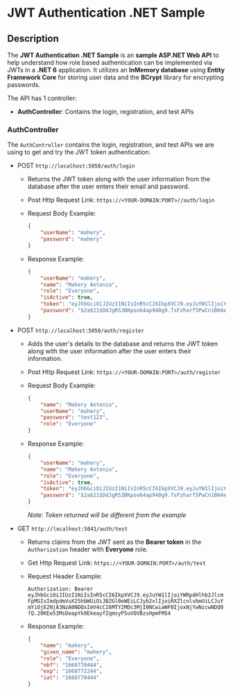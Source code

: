 # JWT Authentication .NET Sample

## Description

The **JWT Authentication .NET Sample** is an **sample ASP.NET Web API** to help understand how role based authentication can be implemented via JWTs in a **.NET 6** application. It utilizes an **InMemory database** using **Entity Framework Core** for storing user data and the **BCrypt** library for encrypting passwords.

The API has 1 controller:

* **AuthController**: Contains the login, registration, and test APIs

### AuthController

The `AuthController` contains the login, registration, and test APIs we are using to get and try the JWT token authentication.

* POST `http://localhost:5050/auth/login`

    * Returns the JWT token along with the user information from the database after the user enters their email and password.
    * Post Http Request Link: `https://<YOUR-DOMAIN:PORT>//auth/login`
    * Request Body Example:

        ```json
        {
            "userName": "mahery",
            "password": "mahery"
        }
        ```

    * Response Example:

        ```json
        {
            "userName": "mahery",
            "name": "Mahery Antonio",
            "role": "Everyone",
            "isActive": true,
            "token": "eyJhbGciOiJIUzI1NiIsInR5cCI6IkpXVCJ9.eyJuYW1lIjoiYWRpdHlhb2JlcmFpMSIsImdpdmVuX25hbWUiOiJBZGl0eWEiLCJyb2xlIjoiRXZlcnlvbmUiLCJuYmYiOjE2NjA3NzA0NDQsImV4cCI6MTY2MDc3MjI0NCwiaWF0IjoxNjYwNzcwNDQ0fQ.20KEe53MsDeapYk0EkeayfZqmsyPSuVOVBzsHpmFMS4",
            "password": "$2a$11$DdJgRS3BKpoo64ap940g9.TsFzharf5PwCn1BH4e/oIBeNf7FKiOe"
        }
        ```


* POST `http://localhost:5050/auth/register`

    * Adds the user's details to the database and returns the JWT token along with the user information after the user enters their information.
    * Post Http Request Link: `https://<YOUR-DOMAIN:PORT>/auth/register`
    * Request Body Example:

        ```json
        {
            "name": "Mahery Antonio",
            "userName": "mahery",
            "password": "test123",
            "role": "Everyone"
        }
        ```

    * Response Example:

        ```json
        {
            "userName": "mahery",
            "name": "Mahery Antonio",
            "role": "Everyone",
            "isActive": true,
            "token": "eyJhbGciOiJIUzI1NiIsInR5cCI6IkpXVCJ9.eyJuYW1lIjoiYWRpdHlhb2JlcmFpMSIsImdpdmVuX25hbWUiOiJBZGl0eWEiLCJyb2xlIjoiRXZlcnlvbmUiLCJuYmYiOjE2NjA3NzAzNjAsImV4cCI6MTY2MDc3MjE2MCwiaWF0IjoxNjYwNzcwMzYwfQ.oCK_udTh83F-OM7yLYK7NBQa8basKTVQpMF3GUYtUtA",
            "password": "$2a$11$DdJgRS3BKpoo64ap940g9.TsFzharf5PwCn1BH4e/oIBeNf7FKiOe"
        }
        ```

        *Note: Token returned will be different from the example*

* GET `http://localhost:5041/auth/test`

    * Returns claims from the JWT sent as the **Bearer token** in the `Authorization` header with **Everyone** role.
    * Get Http Request Link: `https://<YOUR-DOMAIN:PORT>/auth/test`
    * Request Header Example:

        `Authorization: Bearer eyJhbGciOiJIUzI1NiIsInR5cCI6IkpXVCJ9.eyJuYW1lIjoiYWRpdHlhb2JlcmFpMSIsImdpdmVuX25hbWUiOiJBZGl0eWEiLCJyb2xlIjoiRXZlcnlvbmUiLCJuYmYiOjE2NjA3NzA0NDQsImV4cCI6MTY2MDc3MjI0NCwiaWF0IjoxNjYwNzcwNDQ0fQ.20KEe53MsDeapYk0EkeayfZqmsyPSuVOVBzsHpmFMS4`

    * Response Example:

        ```json
        {
            "name": "mahery",
            "given_name": "mahery",
            "role": "Everyone",
            "nbf": "1660770444",
            "exp": "1660772244",
            "iat": "1660770444"
        }
        ```



